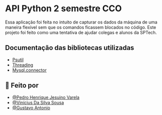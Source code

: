 # API Python 2 semestre CCO

Essa aplicação foi feita no intuito de capturar os dados da máquina de uma maneira flexível sem que os comandos ficassem blocados no código.
Este projeto foi feito como uma tentativa de ajudar colegas e alunos da SPTech.

## Documentação das bibliotecas utilizadas 

 - [Psutil](https://psutil.readthedocs.io/en/latest/)
 - [Threading](https://docs.python.org/3/library/threading.html)
 - [Mysql.connector](https://dev.mysql.com/doc/connector-python/en/connector-python-example-connecting.html)
 

## :boy: Feito por 

- [@Pedro Henrique Jesuino Varela](https://github.com/Pedro-Jsn)
- [@Vinícius Da Silva Sousa](https://github.com/VS-Sousa)
- [@Gustavo Antonio](https://github.com/GustavoAntonio12)
